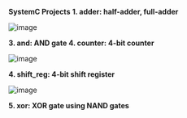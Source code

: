 **SystemC Projects**
**1. adder: half-adder, full-adder**

![image](https://user-images.githubusercontent.com/42716711/110702187-0e0a2700-81a7-11eb-8a78-19f0a8ae68cf.png)


**3. and: AND gate
4. counter: 4-bit counter**

![image](https://user-images.githubusercontent.com/42716711/110701634-48bf8f80-81a6-11eb-9b10-d15b57008eb2.png)


**4. shift_reg: 4-bit shift register**

![image](https://user-images.githubusercontent.com/42716711/110658273-64ab3d00-8176-11eb-9ff6-89418054d69c.png)


**5. xor: XOR gate using NAND gates**
